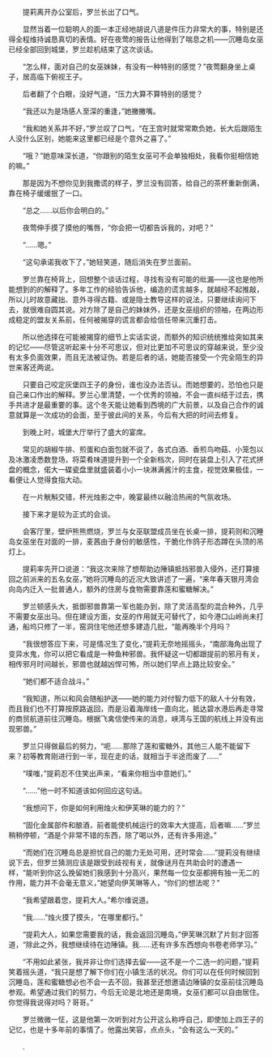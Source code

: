　　提莉离开办公室后，罗兰长出了口气。

　　显然当着一位聪明人的面一本正经地胡说八道是件压力非常大的事，特别是还得全程维持诚恳真切的表情。好在夜莺的报告让他得到了喘息之机——沉睡岛女巫已经全部回到城堡，罗兰趁机结束了这次谈话。

　　“怎么样，面对自己的女巫妹妹，有没有一种特别的感觉？”夜莺翻身坐上桌子，居高临下俯视王子。

　　后者翻了个白眼，没好气道，“压力大算不算特别的感觉？

　　“我还以为是场感人至深的重逢，”她撇撇嘴。

　　“我和她关系并不好，”罗兰叹了口气，“在王宫时就常常欺负她，长大后跟陌生人没什么区别，她能来这里都已经是个意外之喜了。”

　　“哦？”她意味深长道，“你跟别的陌生女巫可不会单独相处，我看你挺相信她的嘛。”

　　那是因为不想你见到我撒谎的样子，罗兰没有回答，给自己的茶杯重新倒满，靠在椅子缓缓抿了一口。

　　“总之……以后你会明白的。”

　　夜莺伸手摸了摸他的嘴唇，“你会把一切都告诉我的，对吧？”

　　“……嗯。”

　　“这句承诺我收下了，”她轻笑道，随后消失在罗兰面前。

　　罗兰靠在椅背上，回想整个谈话过程，寻找有没有可能的纰漏——这也是他所能想到的的解释了。多年工作的经验告诉他，编造的谎言越多，就越经不起推敲，所以儿时故意藏拙、意外寻得古籍、或是隐士教导这样的说法，只要继续询问下去，就很难自圆其说。对方除了是自己的妹妹外，还是女巫组织的领袖，在两边形成稳定的盟友关系前，任何被揭穿的谎言都会给信任带来沉重打击。

　　所以他选择在可能被揭穿的细节上实话实说，而额外的知识统统推给突如其来的记忆——尽管这听起来十分不可思议，但对比更加不可思议的穿越来说，至少没有太多负面效果，而且无法被证伪。若是后者的话，她能否接受一个完全陌生的异世来客还两说。

　　只要自己咬定灰堡四王子的身份，谁也没办法否认。而她想要的，恐怕也只是自己亲口作出的解释。罗兰心里清楚，一个优秀的领袖，不会一直纠结于过去，携手共进才是最重要的事。这个冬天能让她看到西境的广大前景，以及自己合作的诚意就算是一次成功的会面，至于彼此间的关系，今后有大把的时间去修复。

　　到晚上时，城堡大厅举行了盛大的宴席。

　　常见的胡椒牛排、煎蛋和白面包就不说了，各式白酒、香煎鸟吻菇、小笼包以及冰激凌悉数登场，将菜肴味道提升到一个全新档次，同时在装盘上引入了花式拼盘的概念，偌大一碟瓷盘里就盛装着小小一块淋满酱汁的主食，视觉效果极佳，一看便让人觉得食指大动。

　　在一片觥斛交错，杯光烛影之中，晚宴最终以融洽热闹的气氛收场。

　　接下来才是较为正式的会谈。

　　会客厅里，壁炉熊熊燃烧，罗兰与女巫联盟成员坐在长桌一排，提莉则和沉睡岛女巫坐在对面的一排，麦茜由于身份的敏感性，干脆化作鸽子形态蹲在头顶的吊灯上。

　　提莉率先开口说道：“我这次来除了想帮助边陲镇抵挡邪兽入侵外，还打算接回之前派来的五名女巫，”她将沉睡岛的近况大致讲述了一遍，“来年春天银月湾会向岛内迁入一批普通人，额外的住房与食物需要靠莲和蜜糖解决。”

　　罗兰顿感头大，抵御邪兽靠第一军也能办到，除了灵活高型的混合种外，几乎不需要女巫出马。但在建设方面，女巫的作用就无可替代了，如今港口山岭尚未打通，船坞只修了一半，窑洞住宅他还想多建造几批，“能再晚半个月吗？

　　“我很想答应下来，可是情况生了变化，”提莉无奈地摇摇头，“南部海角出现了变异水鬼，你可以把它看成是一种鱼种邪兽。我怀疑这一切都跟提前的邪月有关，相传邪月时间越长，邪兽也就越凶悍可怖，所以她们早点上路比较安全。”

　　“她们都不适合战斗。”

　　“我知道，所以和风会随船护送——她的能力对付智力低下的敌人十分有效，而且我们也不打算按原路返回，而是沿着海岸线一直向北，抵达碧水港后再走寻常的商贸航道前往沉睡岛。根据飞禽信使传来的消息，峡湾与王国的航线上并没有出现邪兽。”

　　罗兰只得做最后的努力，“呃……那除了莲和蜜糖外，其他三人能不能留下来？初等教育刚进行到一半，现在走的话，就相当于半途而废了……”

　　“噗嗤，”提莉忍不住笑出声来，“看来你相当中意她们。”

　　“……”他一时不知道该如何回应这句话。

　　“我想问下，你是如何利用烛火和伊芙琳的能力的？”

　　“固化金属部件和酿酒，前者能使机械运行的效率大大提高，后者嘛……”罗兰稍稍停顿，“酒是个非常不错的东西，除了喝以外，还有许多用途。”

　　“而她们在沉睡岛总是担忧自己的能力无处可用，还时常会……”提莉没有继续说下去，但罗兰猜测应该是跟受到歧视有关，就像谜月在共助会时的遭遇一样，“能听到你这么挽留她们我感到十分高兴，果然每一位女巫都拥有独一无二的作用，能力并不会毫无意义，”她望向伊芙琳等人，“你们的想法呢？”

　　“我希望跟着您，提莉大人。”希尔维说道。

　　“我……”烛火摸了摸头，“在哪里都行。”

　　“提莉大人，如果您需要我的话，我会返回沉睡岛，”伊芙琳沉默了片刻才回答道，“除此之外，我想继续待在边陲镇。我……还有许多东西想向书卷老师学习。”

　　“不用如此紧张，我并非让你们选择去留——这不是一个二选一的问题，”提莉笑着摇头道，“我只是想了解下你们在小镇生活的状况。你们可以在任何时候回到沉睡岛，莲和蜜糖想必也不会一去不回，我甚至还想邀请边陲镇的女巫前往沉睡岛参观。希望通过我们的努力，今后无论是北地还是南境，女巫们都可以自由居住。你觉得我说得对吗？哥哥。”

　　罗兰微微一怔，这是他第一次听到对方公开这么称呼自己，即使加上四王子的记忆，也是十多年前的事情了。他露出笑容，点点头，“会有这么一天的。”

　　.
